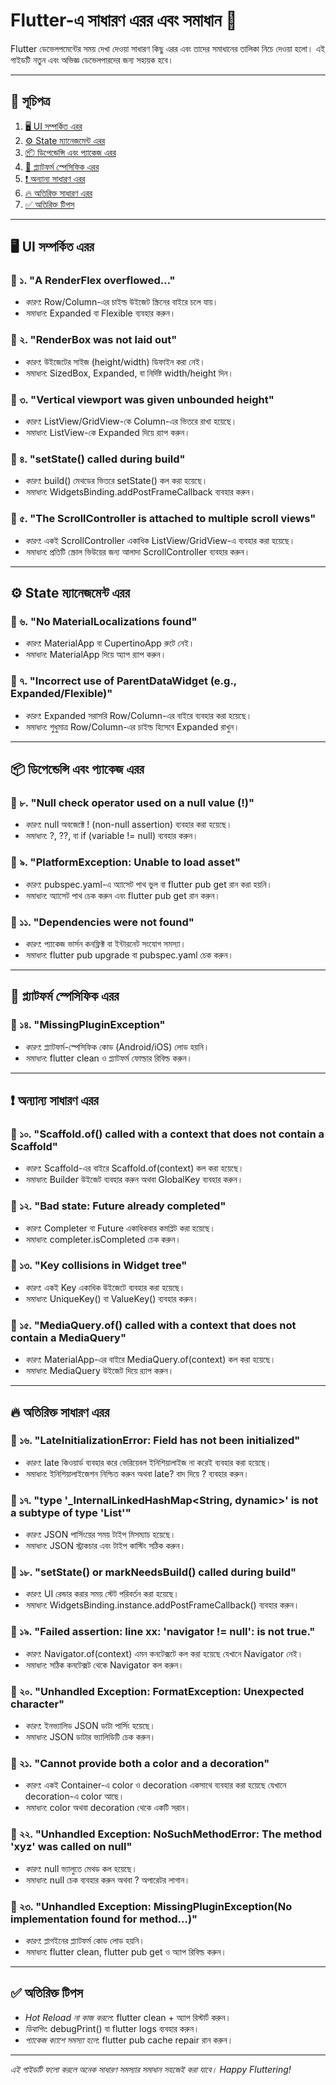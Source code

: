 # Flutter-এ সাধারণ এরর এবং সমাধান 🚀

Flutter ডেভেলপমেন্টের সময় দেখা দেওয়া সাধারণ কিছু এরর এবং তাদের সমাধানের তালিকা নিচে দেওয়া হলো। এই গাইডটি নতুন এবং অভিজ্ঞ ডেভেলপারদের জন্য সহায়ক হবে।

---

## 📌 সূচিপত্র

1. [🖥️ UI সম্পর্কিত এরর](#ui_সম্পর্কিত_এরর)
2. [⚙️ State ম্যানেজমেন্ট এরর](#state_ম্যানেজমেন্ট_এরর)
3. [📦 ডিপেন্ডেন্সি এবং প্যাকেজ এরর](#ডিপেন্ডেন্সি_এবং_প্যাকেজ_এরর)
4. [📱 প্ল্যাটফর্ম স্পেসিফিক এরর](#প্ল্যাটফর্ম_স্পেসিফিক_এরর)
5. [❗ অন্যান্য সাধারণ এরর](#অন্যান্য_সাধারণ_এরর)
6. [🔥 অতিরিক্ত সাধারণ এরর](#অতিরিক্ত_সাধারণ_এরর)
7. [✅ অতিরিক্ত টিপস](#অতিরিক্ত_টিপস)

---

## 🖥️ UI সম্পর্কিত এরর

### 🚫 ১. "A RenderFlex overflowed…"
- *কারণ*: Row/Column-এর চাইল্ড উইজেট স্ক্রিনের বাইরে চলে যায়।
- *সমাধান*: Expanded বা Flexible ব্যবহার করুন।

### 🚫 ২. "RenderBox was not laid out"
- *কারণ*: উইজেটের সাইজ (height/width) ডিফাইন করা নেই।
- *সমাধান*: SizedBox, Expanded, বা নির্দিষ্ট width/height দিন।

### 🚫 ৩. "Vertical viewport was given unbounded height"
- *কারণ*: ListView/GridView-কে Column-এর ভিতরে রাখা হয়েছে।
- *সমাধান*: ListView-কে Expanded দিয়ে র‍্যাপ করুন।

### 🚫 ৪. "setState() called during build"
- *কারণ*: build() মেথডের ভিতরে setState() কল করা হয়েছে।
- *সমাধান*: WidgetsBinding.addPostFrameCallback ব্যবহার করুন।

### 🚫 ৫. "The ScrollController is attached to multiple scroll views"
- *কারণ*: একই ScrollController একাধিক ListView/GridView-এ ব্যবহার করা হয়েছে।
- *সমাধান*: প্রতিটি স্ক্রোল ভিউয়ের জন্য আলাদা ScrollController ব্যবহার করুন।

---

## ⚙️ State ম্যানেজমেন্ট এরর

### 🚫 ৬. "No MaterialLocalizations found"
- *কারণ*: MaterialApp বা CupertinoApp রুটে নেই।
- *সমাধান*: MaterialApp দিয়ে অ্যাপ র‍্যাপ করুন।

### 🚫 ৭. "Incorrect use of ParentDataWidget (e.g., Expanded/Flexible)"
- *কারণ*: Expanded সরাসরি Row/Column-এর বাইরে ব্যবহার করা হয়েছে।
- *সমাধান*: শুধুমাত্র Row/Column-এর চাইল্ড হিসেবে Expanded রাখুন।

---

## 📦 ডিপেন্ডেন্সি এবং প্যাকেজ এরর

### 🚫 ৮. "Null check operator used on a null value (!)"
- *কারণ*: null অবজেক্টে ! (non-null assertion) ব্যবহার করা হয়েছে।
- *সমাধান*: ?, ??, বা if (variable != null) ব্যবহার করুন।

### 🚫 ৯. "PlatformException: Unable to load asset"
- *কারণ*: pubspec.yaml-এ অ্যাসেট পাথ ভুল বা flutter pub get রান করা হয়নি।
- *সমাধান*: অ্যাসেট পাথ চেক করুন এবং flutter pub get রান করুন।

### 🚫 ১১. "Dependencies were not found"
- *কারণ*: প্যাকেজ ভার্সন কনফ্লিক্ট বা ইন্টারনেট সংযোগ সমস্যা।
- *সমাধান*: flutter pub upgrade বা pubspec.yaml চেক করুন।

---

## 📱 প্ল্যাটফর্ম স্পেসিফিক এরর

### 🚫 ১৪. "MissingPluginException"
- *কারণ*: প্ল্যাটফর্ম-স্পেসিফিক কোড (Android/iOS) লোড হয়নি।
- *সমাধান*: flutter clean ও প্ল্যাটফর্ম ফোল্ডার রিবিল্ড করুন।

---

## ❗ অন্যান্য সাধারণ এরর

### 🚫 ১০. "Scaffold.of() called with a context that does not contain a Scaffold"
- *কারণ*: Scaffold-এর বাইরে Scaffold.of(context) কল করা হয়েছে।
- *সমাধান*: Builder উইজেট ব্যবহার করুন অথবা GlobalKey<ScaffoldState> ব্যবহার করুন।

### 🚫 ১২. "Bad state: Future already completed"
- *কারণ*: Completer বা Future একাধিকবার কমপ্লিট করা হয়েছে।
- *সমাধান*: completer.isCompleted চেক করুন।

### 🚫 ১৩. "Key collisions in Widget tree"
- *কারণ*: একই Key একাধিক উইজেটে ব্যবহার করা হয়েছে।
- *সমাধান*: UniqueKey() বা ValueKey() ব্যবহার করুন।

### 🚫 ১৫. "MediaQuery.of() called with a context that does not contain a MediaQuery"
- *কারণ*: MaterialApp-এর বাইরে MediaQuery.of(context) কল করা হয়েছে।
- *সমাধান*: MediaQuery উইজেট দিয়ে র‍্যাপ করুন।

---

## 🔥 অতিরিক্ত সাধারণ এরর

### 🚫 ১৬. "LateInitializationError: Field has not been initialized"
- *কারণ*: late কিওয়ার্ড ব্যবহার করে ভেরিয়েবল ইনিশিয়ালাইজ না করেই ব্যবহার করা হয়েছে।
- *সমাধান*: ইনিশিয়ালাইজেশন নিশ্চিত করুন অথবা late? বাদ দিয়ে ? ব্যবহার করুন।

### 🚫 ১৭. "type '_InternalLinkedHashMap<String, dynamic>' is not a subtype of type 'List<dynamic>'"
- *কারণ*: JSON পার্সিংয়ের সময় টাইপ মিসম্যাচ হয়েছে।
- *সমাধান*: JSON স্ট্রাকচার এবং টাইপ কাস্টিং সঠিক করুন।

### 🚫 ১৮. "setState() or markNeedsBuild() called during build"
- *কারণ*: UI রেন্ডার করার সময় স্টেট পরিবর্তন করা হয়েছে।
- *সমাধান*: WidgetsBinding.instance.addPostFrameCallback() ব্যবহার করুন।

### 🚫 ১৯. "Failed assertion: line xx: 'navigator != null': is not true."
- *কারণ*: Navigator.of(context) এমন কনটেক্সটে কল করা হয়েছে যেখানে Navigator নেই।
- *সমাধান*: সঠিক কনটেক্সট থেকে Navigator কল করুন।

### 🚫 ২০. "Unhandled Exception: FormatException: Unexpected character"
- *কারণ*: ইনভ্যালিড JSON ডাটা পার্সিং হয়েছে।
- *সমাধান*: JSON ডাটার ভ্যালিডিটি চেক করুন।

### 🚫 ২১. "Cannot provide both a color and a decoration"
- *কারণ*: একই Container-এ color ও decoration একসাথে ব্যবহার করা হয়েছে যেখানে decoration-এ color আছে।
- *সমাধান*: color অথবা decoration থেকে একটি সরান।

### 🚫 ২২. "Unhandled Exception: NoSuchMethodError: The method 'xyz' was called on null"
- *কারণ*: null ভ্যালুতে মেথড কল হয়েছে।
- *সমাধান*: null চেক ব্যবহার করুন অথবা ? অপারেটর লাগান।

### 🚫 ২৩. "Unhandled Exception: MissingPluginException(No implementation found for method...)"
- *কারণ*: প্লাগইনের প্ল্যাটফর্ম কোড লোড হয়নি।
- *সমাধান*: flutter clean, flutter pub get ও অ্যাপ রিবিল্ড করুন।

---

## ✅ অতিরিক্ত টিপস

- *Hot Reload না কাজ করলে*: flutter clean + অ্যাপ রিস্টার্ট করুন।
- *ডিবাগিং*: debugPrint() বা flutter logs ব্যবহার করুন।
- *প্যাকেজ ক্যাশে সমস্যা হলে*: flutter pub cache repair রান করুন।

---

*এই গাইডটি ফলো করলে অনেক সাধারণ সমস্যার সমাধান সহজেই করা যাবে। Happy Fluttering!*
